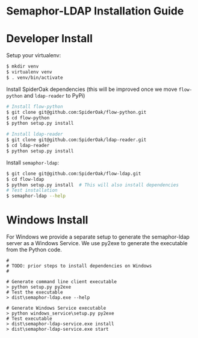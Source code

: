 # Semaphor-LDAP Installation Guide

# Developer Install

Setup your virtualenv:
```bash
$ mkdir venv
$ virtualenv venv
$ . venv/bin/activate
```
Install SpiderOak dependencies (this will be improved once we move `flow-python` and `ldap-reader` to PyPi)
```bash
# Install flow-python
$ git clone git@github.com:SpiderOak/flow-python.git
$ cd flow-python
$ python setup.py install

# Install ldap-reader
$ git clone git@github.com:SpiderOak/ldap-reader.git
$ cd ldap-reader
$ python setup.py install

```
Install `semaphor-ldap`:
```bash
$ git clone git@github.com:SpiderOak/flow-ldap.git
$ cd flow-ldap
$ python setup.py install  # This will also install dependencies
# Test installation 
$ semaphor-ldap --help
```

# Windows Install

For Windows we provide a separate setup to generate the semaphor-ldap server as a Windows Service.
We use py2exe to generate the executable from the Python code.
```
#
# TODO: prior steps to install dependencies on Windows
#

# Generate command line client executable
> python setup.py py2exe
# Test the executable
> dist\semaphor-ldap.exe --help

# Generate Windows Service executable
> python windows_service\setup.py py2exe
# Test executable
> dist\semaphor-ldap-service.exe install
> dist\semaphor-ldap-service.exe start
```
